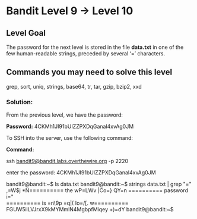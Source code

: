 # Bandit Level 9 → Level 10

## Level Goal

The password for the next level is stored in the file **data.txt** in one of the few human-readable strings, preceded by several ‘=’ characters.

## Commands you may need to solve this level

grep, sort, uniq, strings, base64, tr, tar, gzip, bzip2, xxd

### Solution:

From the previous level, we have the password:

**Password:** 4CKMh1JI91bUIZZPXDqGanal4xvAg0JM

To SSH into the server, use the following command:

**Command:**

ssh [bandit9@bandit.labs.overthewire.org](mailto:bandit1@bandit.labs.overthewire.org) -p 2220

enter the password: 4CKMh1JI91bUIZZPXDqGanal4xvAg0JM

bandit9@bandit:~$ ls
data.txt
bandit9@bandit:~$ strings data.txt | grep "="
,=W$j
*N========== the
wP=LWv
|Co=}
QY=n
========== password
i="\
========== is
=n\9p
=q|(
Io=/[.
w========== FGUW5ilLVJrxX9kMYMmlN4MgbpfMiqey
+)=dY
bandit9@bandit:~$